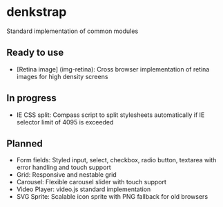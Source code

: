 # denkstrap

Standard implementation of common modules

## Ready to use

- [Retina image] (img-retina): Cross browser implementation of retina images for high density screens

## In progress

- IE CSS split: Compass script to split stylesheets automatically if IE selector limit of 4095 is exceeded

## Planned

- Form fields: Styled input, select, checkbox, radio button, textarea with error handling and touch support
- Grid: Responsive and nestable grid
- Carousel: Flexible carousel slider with touch support
- Video Player: video.js standard implementation
- SVG Sprite: Scalable icon sprite with PNG fallback for old browsers
